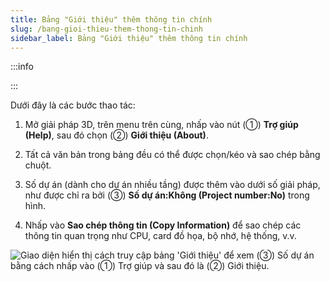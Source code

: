 ```yaml
---
title: Bảng "Giới thiệu" thêm thông tin chính
slug: /bang-gioi-thieu-them-thong-tin-chinh
sidebar_label: Bảng "Giới thiệu" thêm thông tin chính
---
```


:::info

:::

Dưới đây là các bước thao tác:

1. Mở giải pháp 3D, trên menu trên cùng, nhấp vào nút (①) **Trợ giúp (Help)**, sau đó chọn (②) **Giới thiệu (About)**.

2. Tất cả văn bản trong bảng đều có thể được chọn/kéo và sao chép bằng chuột.

3. Số dự án (dành cho dự án nhiều tầng) được thêm vào dưới số giải pháp, như được chỉ ra bởi (③) **Số dự án:Không (Project number:No)** trong hình.

4. Nhấp vào **Sao chép thông tin (Copy Information)** để sao chép các thông tin quan trọng như CPU, card đồ họa, bộ nhớ, hệ thống, v.v.

![Giao diện hiển thị cách truy cập bảng 'Giới thiệu' để xem (③) Số dự án bằng cách nhấp vào (①) Trợ giúp và sau đó là (②) Giới thiệu.](https://storage.googleapis.com/jegavn_kb/images/a3c670f9-4d05-42a1-bda2-687058bdf255.png)